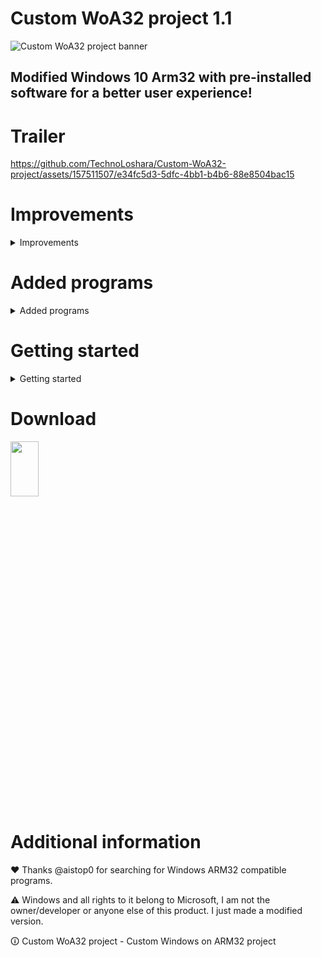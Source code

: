 # Custom WoA32 project 1.1

![Custom WoA32 project banner](https://github.com/TechnoLoshara/Custom-WoA32-project/assets/157511507/7d8d7298-ec30-47e4-8390-ee1e6380f9f9)

## Modified Windows 10 Arm32 with pre-installed software for a better user experience!

# Trailer

https://github.com/TechnoLoshara/Custom-WoA32-project/assets/157511507/e34fc5d3-5dfc-4bb1-b4b6-88e8504bac15

# Improvements

<details><summary>Improvements</summary>

- Deleted LicensingUI.exe (Now the message "This build of Windows will expire soon" is missing and the device will not reboot every few hours)
- Default Windows wallpaper have been replaced with an analog from the latest builds of Windows 10. The rest of the wallpaper has also been replaced :)
- Sounds have been replaced with the standard ones from Windows 10 Build 10074
- The necessary software has been added
- A script has been added to the desktop to activate Windows
- Improved performance with Dism++ features

 </details>
 
# Added programs

<details><summary>Added programs</summary>

- Microsoft Office 2013
- Paint.NET
- Notepad++
- 7-Zip
- Process Hacker
- Bochs - x32 emulator
- DosBox - x16 emulator
- Microsoft Store 

 </details>

# Getting started

<details><summary>Getting started</summary>
 
## You need to download:

| Software | Link |
|----------|----------|
| Windows 10 for ARMv7 Installer | [Download](https://github.com/RedGreenBlue09/WFAv7_Installer) |
| Windows Phone Internals | [Download](https://github.com/ReneLergner/WPinternals/releases/latest) |

 ## Installation

1. Download [Windows 10 for ARMv7 Installer](https://github.com/RedGreenBlue09/WFAv7_Installer).
2. Download the Custom WoA32 project, and unzip the contents of the archive to the folder with Windows 10 for ARMv7 Installer.
3. Follow the [instructions for Windows 10 for ARMv7 Installer](https://github.com/RedGreenBlue09/WFAv7_Installer?tab=readme-ov-file#instruction) from step 2.

 </details>
 
# Download

[<img src="https://ruspublic18.ru/public/style_extra/other/download.png" width=30% height=15%>](https://drive.google.com/file/d/1CYnuj-wCUz2bQM89tcOs0LLwc7sJM-TX/view?usp=sharing)

# Additional information

❤ Thanks @aistop0 for searching for Windows ARM32 compatible programs.

:warning: Windows and all rights to it belong to Microsoft, I am not the owner/developer or anyone else of this product. I just made a modified version.

🛈 Custom WoA32 project - Custom Windows on ARM32 project
